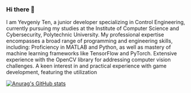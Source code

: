 ### Hi there 👋

I am Yevgeniy Ten, a junior developer specializing in Control Engineering, currently pursuing my studies at the Institute of Computer Science and Cybersecurity, Polytechnic University. My professional expertise encompasses a broad range of programming and engineering skills, including:
Proficiency in MATLAB and Python, as well as mastery of machine learning frameworks like TensorFlow and PyTorch.
Extensive experience with the OpenCV library for addressing computer vision challenges.
A keen interest in and practical experience with game development, featuring the utilization

[![Anurag's GitHub stats](https://github-readme-stats.vercel.app/api?username=YevgeniyTen)](https://github.com/anuraghazra/github-readme-stats)

